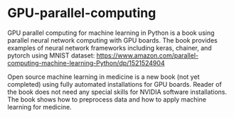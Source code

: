 # GPU-parallel-computing
GPU parallel computing for machine learning in Python is a book using parallel neural network computing with GPU boards. The book provides examples of neural network frameworks including keras, chainer, and pytorch using MNIST dataset:
https://www.amazon.com/parallel-computing-machine-learning-Python/dp/1521524904

Open source machine learning in medicine is a new book (not yet completed) using fully automated installations for GPU boards. Reader of the book does not need any special skills for NVIDIA software installations. The book shows how to preprocess data and how to apply machine learning for medicine. 
